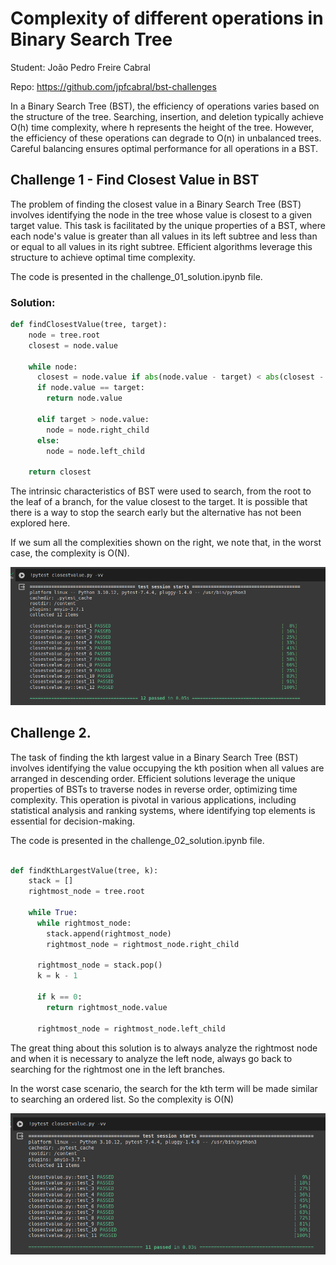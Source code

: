# Complexity of different operations in Binary Search Tree

Student: João Pedro Freire Cabral


Repo: https://github.com/jpfcabral/bst-challenges


In a Binary Search Tree (BST), the efficiency of operations varies based on the structure of the tree. Searching, insertion, and deletion typically achieve O(h) time complexity, where h represents the height of the tree. However, the efficiency of these operations can degrade to O(n) in unbalanced trees. Careful balancing ensures optimal performance for all operations in a BST.

## Challenge 1 - Find Closest Value in BST


The problem of finding the closest value in a Binary Search Tree (BST) involves identifying the node in the tree whose value is closest to a given target value. This task is facilitated by the unique properties of a BST, where each node's value is greater than all values in its left subtree and less than or equal to all values in its right subtree. Efficient algorithms leverage this structure to achieve optimal time complexity.


The code is presented in the challenge_01_solution.ipynb file.

### Solution:

``` python
def findClosestValue(tree, target):
    node = tree.root                                                                                 # C1
    closest = node.value                                                                             # C2

    while node:                                                                                      # N
      closest = node.value if abs(node.value - target) < abs(closest - target) else closest          # N
      if node.value == target:                                                                       # N
        return node.value                                                                            # C3

      elif target > node.value:                                                                      # N
        node = node.right_child                                                                      # N
      else:                                                                                          # N
        node = node.left_child                                                                       # N

    return closest                                                                                   # C4
```

The intrinsic characteristics of BST were used to search, from the root to the leaf of a branch,  for the value closest to the target. It is possible that there is a way to stop the search early but the alternative has not been explored here.

If we sum all the complexities shown on the right, we note that, in the worst case, the complexity is O(N).

![Tests in challenge 1](docs/tests_c1.png)

## Challenge 2.

The task of finding the kth largest value in a Binary Search Tree (BST) involves identifying the value occupying the kth position when all values are arranged in descending order. Efficient solutions leverage the unique properties of BSTs to traverse nodes in reverse order, optimizing time complexity. This operation is pivotal in various applications, including statistical analysis and ranking systems, where identifying top elements is essential for decision-making.

The code is presented in the challenge_02_solution.ipynb file.

```python

def findKthLargestValue(tree, k):
    stack = []
    rightmost_node = tree.root

    while True:
      while rightmost_node:
        stack.append(rightmost_node)
        rightmost_node = rightmost_node.right_child

      rightmost_node = stack.pop()
      k = k - 1

      if k == 0:
        return rightmost_node.value

      rightmost_node = rightmost_node.left_child
```

The great thing about this solution is to always analyze the rightmost node and when it is necessary to analyze the left node, always go back to searching for the rightmost one in the left branches.


In the worst case scenario, the search for the kth term will be made similar to searching an ordered list. So the complexity is O(N)

![Tests in challenge 2](docs/tests_c2.png)
